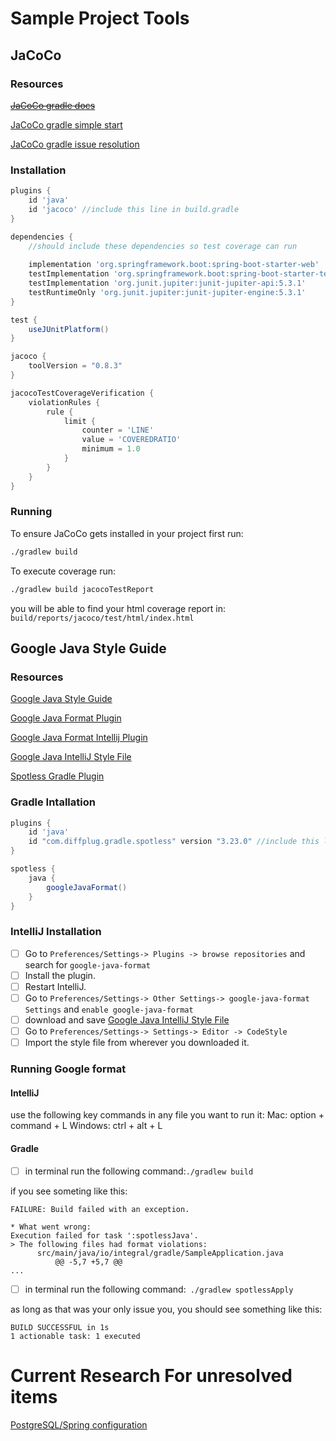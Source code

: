 # Sample Project Tools

## JaCoCo

### Resources
<del>[JaCoCo gradle docs](https://docs.gradle.org/current/userguide/jacoco_plugin.html)</del>

[JaCoCo gradle simple start](https://reflectoring.io/jacoco/)

[JaCoCo gradle issue resolution](https://github.com/vaskoz/core-java9-impatient/issues/11)

### Installation

```gradle 
plugins {
    id 'java'
    id 'jacoco' //include this line in build.gradle
}

dependencies {
    //should include these dependencies so test coverage can run
    
    implementation 'org.springframework.boot:spring-boot-starter-web'
    testImplementation 'org.springframework.boot:spring-boot-starter-test'
    testImplementation 'org.junit.jupiter:junit-jupiter-api:5.3.1'
    testRuntimeOnly 'org.junit.jupiter:junit-jupiter-engine:5.3.1'
}

test {
    useJUnitPlatform()
}

jacoco {
    toolVersion = "0.8.3"
}

jacocoTestCoverageVerification {
    violationRules {
        rule {
            limit {
                counter = 'LINE'
                value = 'COVEREDRATIO'
                minimum = 1.0
            }
        }
    }
}
```
### Running

To ensure JaCoCo gets installed in your project first run:
```bash
./gradlew build
```

To execute coverage run:
```bash
./gradlew build jacocoTestReport
```

you will be able to find your html coverage report in:
`build/reports/jacoco/test/html/index.html`

## Google Java Style Guide

### Resources
[Google Java Style Guide](https://google.github.io/styleguide/javaguide.html)

[Google Java Format Plugin](https://github.com/google/google-java-format)

[Google Java Format Intellij Plugin](https://plugins.jetbrains.com/plugin/8527-google-java-format)

[Google Java IntelliJ Style File](https://raw.githubusercontent.com/google/styleguide/gh-pages/intellij-java-google-style.xml)

[Spotless Gradle Plugin](https://github.com/diffplug/spotless/tree/master/plugin-gradle#applying-to-java-source-google-java-format)

### Gradle Intallation

```gradle 
plugins {
    id 'java'
    id "com.diffplug.gradle.spotless" version "3.23.0" //include this line in build.gradle
}

spotless {
    java {
        googleJavaFormat()
    }
}
```

### IntelliJ Installation

-[ ] Go to `Preferences/Settings-> Plugins -> browse repositories` and search for `google-java-format`
-[ ] Install the plugin.
-[ ] Restart IntelliJ.
-[ ] Go to `Preferences/Settings-> Other Settings-> google-java-format Settings` and `enable google-java-format`
-[ ] download and save [Google Java IntelliJ Style File](https://raw.githubusercontent.com/google/styleguide/gh-pages/intellij-java-google-style.xml)
-[ ] Go to `Preferences/Settings-> Settings-> Editor -> CodeStyle`
-[ ] Import the style file from wherever you downloaded it.

### Running Google format
#### IntelliJ
use the following key commands in any file you want to run it:
Mac: option + command + L
Windows: ctrl + alt + L 

#### Gradle
-[ ] in terminal run the following command:`./gradlew build`

if you see someting like this:
```
FAILURE: Build failed with an exception.

* What went wrong:
Execution failed for task ':spotlessJava'.
> The following files had format violations:
      src/main/java/io/integral/gradle/SampleApplication.java
          @@ -5,7 +5,7 @@
...
```
-[ ] in terminal run the following command:` ./gradlew spotlessApply`

as long as that was your only issue you, you should see something like this:
```
BUILD SUCCESSFUL in 1s
1 actionable task: 1 executed
```

# Current Research For unresolved items


[PostgreSQL/Spring configuration](https://jdbc.postgresql.org/documentation/head/connect.html)